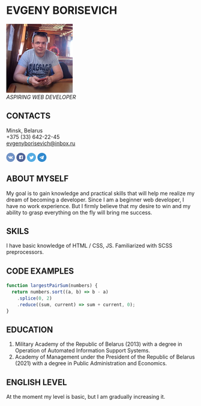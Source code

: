 # EVGENY BORISEVICH
![logo](avatar.png)<br>
*ASPIRING WEB DEVELOPER*
## CONTACTS
Minsk, Belarus<br>
+375 (33) 642-22-45<br>
evgenyborisevich@inbox.ru<br><br>
[![vk](vk.png)](https://vk.com/evgeny_borisevich)   [![facebook](facebook.png)](https://www.facebook.com/borisevich.evgeny)  [![twitter](twitter.png)](https://twitter.com/evg_borisevich) [![telegramm](telegramm.png)](https://t.me/evgeny_borisevich)<br>
## ABOUT MYSELF
My goal is to gain knowledge and practical skills that will help me realize my dream of becoming a developer. Since I am a beginner web developer, I have no work experience. But I firmly believe that my desire to win and my ability to grasp everything on the fly will bring me success.<br>
## SKILS
I have basic knowledge of HTML / СSS, JS. Familiarized with SCSS preprocessors.<br>
## CODE EXAMPLES
```javascript
function largestPairSum(numbers) {
  return numbers.sort((a, b) => b - a)
    .splice(0, 2)
    .reduce((sum, current) => sum + current, 0);
}
```
## EDUCATION
1. Military Academy of the Republic of Belarus (2013) with a degree in Operation of Automated Information Support Systems.
2. Academy of Management under the President of the Republic of Belarus (2021) with a degree in Public Administration and Economics.<br>
## ENGLISH LEVEL
At the moment my level is basic, but I am gradually increasing it.